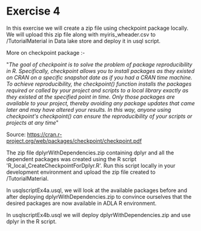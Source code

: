 # Exercise 4

In this exercise we will create a zip file using checkpoint package locally. We will upload this zip file along with myiris_wheader.csv to /TutorialMaterial  in Data lake store and deploy it in usql script.

More on checkpoint package :-

"*The goal of checkpoint is to solve the problem of package
reproducibility in R. Specifically, checkpoint allows you to install packages
as they existed on CRAN on a specific snapshot date as if you had a CRAN time
machine. To achieve reproducibility, the checkpoint() function installs the
packages required or called by your project and scripts to a local library
exactly as they existed at the specified point in time. Only those packages
are available to your project, thereby avoiding any package updates that came
later and may have altered your results. In this way, anyone using checkpoint's
checkpoint() can ensure the reproducibility of your scripts or projects at any
time*"

Source: https://cran.r-project.org/web/packages/checkpoint/checkpoint.pdf 


The zip file dplyrWithDependencies.zip containing dplyr and all the dependent packages was created using the R script 'R_local_CreateCheckpointForDplyr.R'. Run this script locally in your development environment and upload the zip file created to /TutorialMaterial.


In usqlscriptEx4a.usql, we will look at the available packages before and after deploying dplyrWithDependencies.zip to convince ourselves that the desired packages are now available in ADLA R environment.

In usqlscriptEx4b.usql we will deploy dplyrWithDependencies.zip and use dplyr in the R script.
